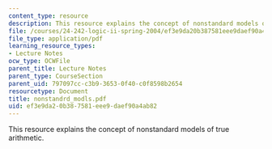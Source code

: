 ```yaml
---
content_type: resource
description: This resource explains the concept of nonstandard models of true arithmetic.
file: /courses/24-242-logic-ii-spring-2004/ef3e9da20b387581eee9daef90a4ab82_nonstandrd_modls.pdf
file_type: application/pdf
learning_resource_types:
- Lecture Notes
ocw_type: OCWFile
parent_title: Lecture Notes
parent_type: CourseSection
parent_uid: 797097cc-c3b9-3653-0f40-c0f8598b2654
resourcetype: Document
title: nonstandrd_modls.pdf
uid: ef3e9da2-0b38-7581-eee9-daef90a4ab82
---
```

This resource explains the concept of nonstandard models of true arithmetic.

